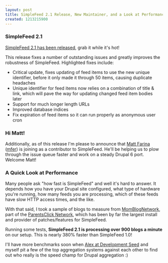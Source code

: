 ```yaml
--- 
layout: post
title: SimpleFeed 2.1 Release, New Maintainer, and a Look at Performance
created: 1213215900
---
```

<h3>SimpleFeed 2.1</h3><a href="http://drupal.org/project/simplefeed">SimpleFeed 2.1 has been released</a>, grab it while it's hot!

This release fixes a number of outstanding issues and greatly improves the robustness of SimpleFeed. Highlighted fixes include:

*  Critical update, fixes updating of feed items to use the new unique identifier, before it only made it through 50 items, causing duplicate headaches
* Unique identifier for feed items now relies on a combination of title & link, which will pave the way for updating changed feed item bodies later
* Support for much longer length URLs
* Improved database indices
* Fix expiration of feed items so it can run properly as anonymous user cron

<!--break-->
<h3>Hi Matt!</h3>Additionally, as of this release I'm please to announce that <a href="http://www.mattfarina.com/">Matt Farina</a> (<a href="http://drupal.org/user/25701">mfer</a>) is joining as a contributor to SimpleFeed. He'll be helping us to plow through the issue queue faster and work on a steady Drupal 6 port. Welcome Matt!

<h3>A Quick Look at Performance</h3>Many people ask "how fast is SimpleFeed" and well it's hard to answer. It depends how you have your Drupal site configured, what type of hardware you're running, how many feeds you are processing, which of these feeds have slow HTTP access times, and the like.

With that said, I took a sample of blogs to measure from <a href="http://www.momblognetwork.com/">MomBlogNetwork</a>, part of the <a href="http://www.parentsclick.com/">ParentsClick Network</a>, which has been by far the largest install and provider of patches/features for SimpleFeed. 

Running some tests, <strong>SimpleFeed 2.1 is processing over 900 blogs a minute</strong> on our setup. This is nearly 380% faster than SimpleFeed 1.0! 

I'll have more benchmarks soon when <a href="http://www.developmentseed.org/">Alex at Development Seed</a> and myself pit a few of the top aggregation systems against each other to find out who really is the speed champ for Drupal aggregation :)
